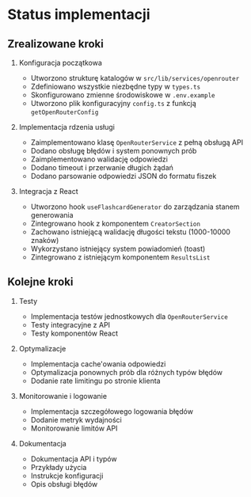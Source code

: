 # Status implementacji

## Zrealizowane kroki

1. Konfiguracja początkowa
   - Utworzono strukturę katalogów w `src/lib/services/openrouter`
   - Zdefiniowano wszystkie niezbędne typy w `types.ts`
   - Skonfigurowano zmienne środowiskowe w `.env.example`
   - Utworzono plik konfiguracyjny `config.ts` z funkcją `getOpenRouterConfig`

2. Implementacja rdzenia usługi
   - Zaimplementowano klasę `OpenRouterService` z pełną obsługą API
   - Dodano obsługę błędów i system ponownych prób
   - Zaimplementowano walidację odpowiedzi
   - Dodano timeout i przerwanie długich żądań
   - Dodano parsowanie odpowiedzi JSON do formatu fiszek

3. Integracja z React
   - Utworzono hook `useFlashcardGenerator` do zarządzania stanem generowania
   - Zintegrowano hook z komponentem `CreatorSection`
   - Zachowano istniejącą walidację długości tekstu (1000-10000 znaków)
   - Wykorzystano istniejący system powiadomień (toast)
   - Zintegrowano z istniejącym komponentem `ResultsList`

## Kolejne kroki

1. Testy
   - Implementacja testów jednostkowych dla `OpenRouterService`
   - Testy integracyjne z API
   - Testy komponentów React

2. Optymalizacje
   - Implementacja cache'owania odpowiedzi
   - Optymalizacja ponownych prób dla różnych typów błędów
   - Dodanie rate limitingu po stronie klienta

3. Monitorowanie i logowanie
   - Implementacja szczegółowego logowania błędów
   - Dodanie metryk wydajności
   - Monitorowanie limitów API

4. Dokumentacja
   - Dokumentacja API i typów
   - Przykłady użycia
   - Instrukcje konfiguracji
   - Opis obsługi błędów 